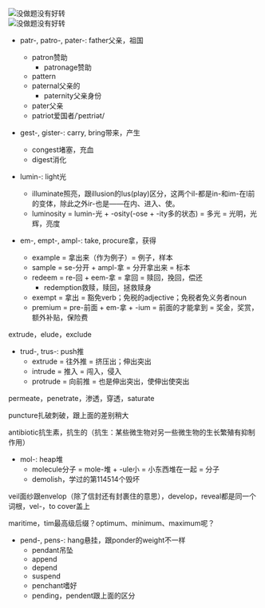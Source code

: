 ![没做题没有好转](IMG_5556.PNG)  
![没做题没有好转](IMG_5558.PNG)  

- patr-, patro-, pater-: father父亲，祖国
    - patron赞助
        - patronage赞助
    - pattern
    - paternal父亲的
        - paternity父亲身份
    - pater父亲
    - patriot爱国者/ˈpeɪtriət/

- gest-, gister-: carry, bring带来，产生
    - congest堵塞，充血
    - digest消化

- lumin-: light光
    - illuminate照亮，跟illusion的lus(play)区分，这两个il-都是in-和im-在l前的变体，除此之外ir-也是——在内、进入、使。
    - luminosity = lumin-光 + -osity(-ose + -ity多的状态) = 多光 = 光明，光辉，亮度

- em-, empt-, ampl-: take, procure拿，获得
    - example = 拿出来（作为例子）= 例子，样本
    - sample = se-分开 + ampl-拿 = 分开拿出来 = 标本
    - redeem = re-回 + eem-拿 = 拿回 = 赎回，挽回，偿还
        - redemption救赎，赎回，拯救赎身
    - exempt = 拿出 = 豁免verb；免税的adjective；免税者免义务者noun
    - premium = pre-前面 + em-拿 + -ium = 前面的才能拿到 = 奖金，奖赏，额外补贴，保险费

extrude，elude，exclude

- trud-, trus-: push推
    - extrude = 往外推 = 挤压出；伸出突出
    - intrude = 推入 = 闯入，侵入
    - protrude = 向前推 = 也是伸出突出，使伸出使突出

permeate，penetrate，渗透，穿透，saturate

puncture扎破刺破，跟上面的差别稍大

antibiotic抗生素，抗生的（抗生：某些微生物对另一些微生物的生长繁殖有抑制作用）

- mol-: heap堆
    - molecule分子 = mole-堆 + -ule小 = 小东西堆在一起 = 分子
    - demolish，学过的第114514个毁坏

veil面纱跟envelop（除了信封还有封裹住的意思），develop，reveal都是同一个词根，vel-，to cover盖上

maritime，tim最高级后缀？optimum、minimum、maximum呢？

- pend-, pens-: hang悬挂，跟ponder的weight不一样
    - pendant吊坠
    - append
    - depend
    - suspend
    - penchant嗜好
    - pending，pendent跟上面的区分